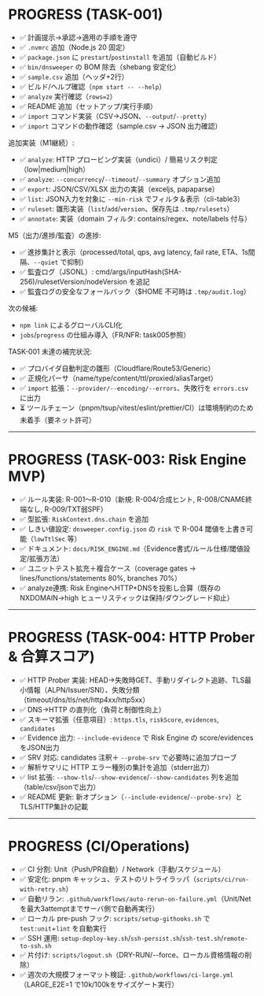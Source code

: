 # PROGRESS (TASK-001)

- ✅ 計画提示→承認→適用の手順を遵守
- ✅ `.nvmrc` 追加（Node.js 20 固定）
- ✅ `package.json` に `prestart`/`postinstall` を追加（自動ビルド）
- ✅ `bin/dnsweeper` の BOM 除去（shebang 安定化）
- ✅ `sample.csv` 追加（ヘッダ+2行）
- ✅ ビルド/ヘルプ確認（`npm start -- --help`）
- ✅ `analyze` 実行確認（`rows=2`）
- ✅ README 追加（セットアップ/実行手順）
- ✅ `import` コマンド実装（CSV→JSON、`--output`/`--pretty`）
- ✅ `import` コマンドの動作確認（sample.csv → JSON 出力確認）

追加実装（M1継続）:
- ✅ `analyze`: HTTP プロービング実装（undici）/ 簡易リスク判定（low|medium|high）
- ✅ `analyze`: `--concurrency`/`--timeout`/`--summary` オプション追加
- ✅ `export`: JSON/CSV/XLSX 出力の実装（exceljs, papaparse）
- ✅ `list`: JSON入力を対象に `--min-risk` でフィルタ＆表示（cli-table3）
- ✅ `ruleset`: 雛形実装（`list`/`add`/`version`、保存先は `.tmp/rulesets`）
 - ✅ `annotate`: 実装（domain フィルタ: contains/regex、note/labels 付与）

M5（出力/進捗/監査）の進捗:
- ✅ 進捗集計と表示（processed/total, qps, avg latency, fail rate, ETA、1s間隔、`--quiet` で抑制）
- ✅ 監査ログ（JSONL）: cmd/args/inputHash(SHA-256)/rulesetVersion/nodeVersion を追記
- ✅ 監査ログの安全なフォールバック（$HOME 不可時は `.tmp/audit.log`）

次の候補:
- `npm link` によるグローバルCLI化
- `jobs`/`progress` の仕組み導入（FR/NFR: task005参照）
 
TASK-001 未達の補完状況:
- ✅ プロバイダ自動判定の雛形（Cloudflare/Route53/Generic）
- ✅ 正規化パーサ（name/type/content/ttl/proxied/aliasTarget）
- ✅ `import` 拡張：`--provider/--encoding/--errors`、失敗行を `errors.csv` に出力
- ⏳ ツールチェーン（pnpm/tsup/vitest/eslint/prettier/CI）は環境制約のため未着手（要ネット許可）

---

# PROGRESS (TASK-003: Risk Engine MVP)

- ✅ ルール実装: R-001〜R-010（新規: R-004/合成ヒント, R-008/CNAME終端なし, R-009/TXT弱SPF）
- ✅ 型拡張: `RiskContext.dns.chain` を追加
- ✅ しきい値設定: `dnsweeper.config.json` の `risk` で R-004 閾値を上書き可能（`lowTtlSec` 等）
- ✅ ドキュメント: `docs/RISK_ENGINE.md`（Evidence書式/ルール仕様/閾値設定/拡張方法）
- ✅ ユニットテスト拡充＋複合ケース（coverage gates → lines/functions/statements 80%, branches 70%）
- ✅ analyze連携: Risk EngineへHTTP+DNSを投影し合算（既存の NXDOMAIN→high ヒューリスティックは保持/ダウングレード抑止）

---

# PROGRESS (TASK-004: HTTP Prober & 合算スコア)

- ✅ HTTP Prober 実装: HEAD→失敗時GET、手動リダイレクト追跡、TLS最小情報（ALPN/Issuer/SNI）、失敗分類（timeout/dns/tls/net/http4xx/http5xx）
- ✅ DNS→HTTP の直列化（負荷と制御性向上）
- ✅ スキーマ拡張（任意項目）: `https.tls`, `riskScore`, `evidences`, `candidates`
- ✅ Evidence 出力: `--include-evidence` で Risk Engine の score/evidences をJSON出力
- ✅ SRV 対応: candidates 注釈＋ `--probe-srv` で必要時に追加プローブ
- ✅ 解析サマリに HTTP エラー種別の集計を追加（stderr出力）
- ✅ list 拡張: `--show-tls`/`--show-evidence`/`--show-candidates` 列を追加（table/csv/jsonで出力）
- ✅ README 更新: 新オプション（`--include-evidence`/`--probe-srv`）とTLS/HTTP集計の記載

---

# PROGRESS (CI/Operations)

- ✅ CI 分割: Unit（Push/PR自動）/ Network（手動/スケジュール）
- ✅ 安定化: pnpm キャッシュ、テストのリトライラッパ（`scripts/ci/run-with-retry.sh`）
- ✅ 自動リラン: `.github/workflows/auto-rerun-on-failure.yml`（Unit/Netを最大3attemptまでサーバ側で自動再実行）
- ✅ ローカル pre-push フック: `scripts/setup-githooks.sh` で `test:unit`+`lint` を自動実行
- ✅ SSH 運用: `setup-deploy-key.sh`/`ssh-persist.sh`/`ssh-test.sh`/`remote-to-ssh.sh`
- ✅ 片付け: `scripts/logout.sh`（DRY-RUN/--force、ローカル資格情報の削除）
- ✅ 週次の大規模フォーマット検証: `.github/workflows/ci-large.yml`（LARGE_E2E=1 で10k/100kをサイズゲート実行）
